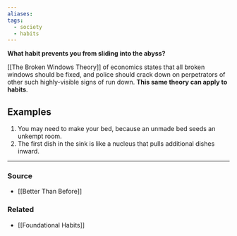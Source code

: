 ```yaml
---
aliases: 
tags:
  - society
  - habits
---
```

**What habit prevents you from sliding into the abyss?**

[[The Broken Windows Theory]] of economics states that all broken windows should be fixed, and police should crack down on perpetrators of other such highly-visible signs of run down. **This same theory can apply to habits**. 

## Examples

1. You may need to make your bed, because an unmade bed seeds an unkempt room. 
2. The first dish in the sink is like a nucleus that pulls additional dishes inward.

---

### Source
- [[Better Than Before]]

### Related
- [[Foundational Habits]]